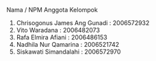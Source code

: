Nama / NPM Anggota Kelompok
1. Chrisogonus James Ang Gunadi : 2006572932
2. Vito Waradana                : 2006482073
3. Rafa Elmira Afiani           : 2006486153
4. Nadhila Nur Qamarina         : 2006521742
5. Siskawati Simandalahi        : 2006572970
